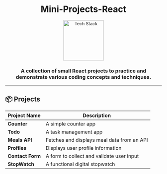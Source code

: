 <h1 align="center">
  <br>
  Mini-Projects-React
  <br>
</h1>

<div align="center">
  <a href="https://github.com/kavindu-dilshan">
    <img src="https://skillicons.dev/icons?i=js,react,github" alt="Tech Stack" width="130">
  </a>
</div>

<h3 align="center">
  A collection of small React projects to practice and demonstrate various coding concepts and techniques.
</h3>

---

## 📦 Projects

| Project Name     | Description                                |
| ---------------- | ------------------------------------------ |
| **Counter**      | A simple counter app                       |
| **Todo**         | A task management app                      |
| **Meals API**    | Fetches and displays meal data from an API |
| **Profiles**     | Displays user profile information          |
| **Contact Form** | A form to collect and validate user input  |
| **StopWatch**    | A functional digital stopwatch             |

<!--
Starting a React project locally
Components
What is JSX
Fragment
Lists in React.js, Rendering Lists of Data, Lists and Keys
What are Props in React.js
What is Conditional Rendering in React
What are Events in React.js
State & Hooks Introduction
useState
What is React Portal
children
Class-based vs Functional Components
Error Boundary
Lifecycle Events
What is useEffect
Single Page Applications, Routing
Layouts
TanStack Router
useRef
Rolling up the state, unoptimal re-renders
Prop Drilling
Context API
Zustand
useReducer
-->
